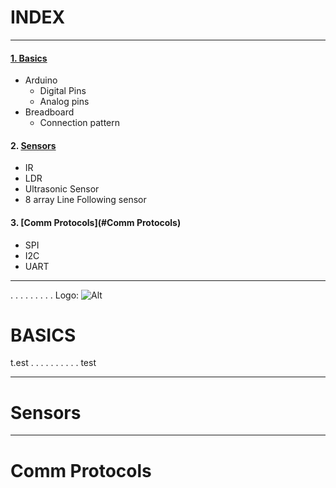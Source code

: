 # INDEX 
---

#### [1. Basics](#BASICS)

* Arduino
    * Digital Pins
    * Analog pins
* Breadboard
    * Connection pattern 
#### 2. [Sensors](#Sensors)
 
* IR
* LDR
* Ultrasonic Sensor
* 8 array Line Following sensor 
#### 3. [Comm Protocols](#Comm Protocols)
* SPI
* I2C
* UART
---
.
.
.
.
.
.
.
.
.
Logo: ![Alt](https://i2.wp.com/s.wordpress.org/about/images/logos/wordpress-logo-32.png "Title")

# BASICS
t.est
.
.
.
.
.
.
.
.
.
.
test

----
# Sensors
----
# Comm Protocols
